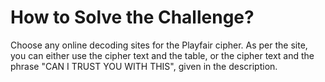 # How to Solve the Challenge?

Choose any online decoding sites for the Playfair cipher. As per the site, you can either use the cipher text and the table, or the cipher text and the phrase "CAN I TRUST YOU WITH THIS", given in the description.